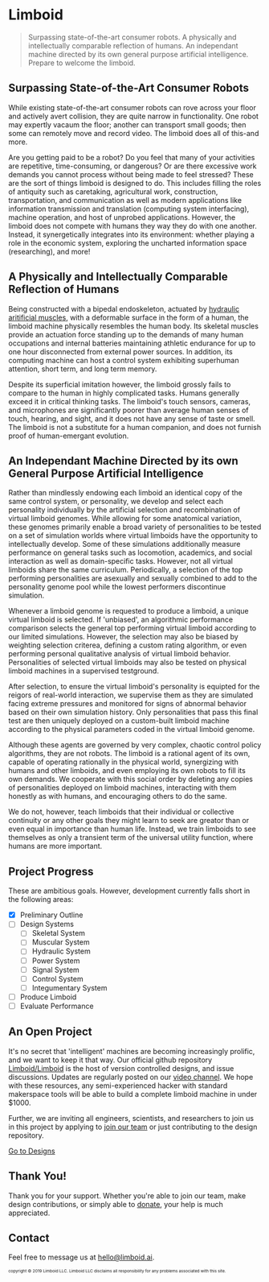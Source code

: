 # Limboid

> Surpassing state-of-the-art consumer robots. A physically and intellectually comparable reflection of humans. An independant machine directed by its own general purpose artificial intelligence. Prepare to welcome the limboid.

## Surpassing State-of-the-Art Consumer Robots

While existing state-of-the-art consumer robots can rove across your floor and actively avert collision, they are quite narrow in functionality. One robot may expertly vacaum the floor; another can transport small goods; then some can remotely move and record video. The limboid does all of this-and more.

Are you getting paid to be a robot? Do you feel that many of your activities are repetitive, time-consuming, or dangerous? Or are there excessive work demands you cannot process without being made to feel stressed? These are the sort of things limboid is designed to do. This includes filling the roles of antiquity such as caretaking, agricultural work, construction, transportation, and communication as well as modern applications like information transmission and translation (computing system interfacing), machine operation, and host of unprobed applications. However, the limboid does not compete with humans they way they do with one another. Instead, it synergetically integrates into its environment: whether playing a role in the economic system, exploring the uncharted information space (researching), and more!

## A Physically and Intellectually Comparable Reflection of Humans

Being constructed with a bipedal endoskeleton, actuated by [hydraulic aritificial muscles](https://en.wikipedia.org/wiki/Pneumatic_artificial_muscles#Hydraulic_operation), with a deformable surface in the form of a human, the limboid machine physically resembles the human body. Its skeletal muscles provide an actuation force standing up to the demands of many human occupations and internal batteries maintaining athletic endurance for up to one hour disconnected from external power sources. In addition, its computing machine can host a control system exhibiting superhuman attention, short term, and long term memory.

Despite its superficial imitation however, the limboid grossly fails to compare to the human in highly complicated tasks. Humans generally exceed it in critical thinking tasks. The limboid's touch sensors, cameras, and microphones are significantly poorer than average human senses of touch, hearing, and sight, and it does not have any sense of taste or smell. The limboid is not a substitute for a human companion, and does not furnish proof of human-emergant evolution.

## An Independant Machine Directed by its own General Purpose Artificial Intelligence

Rather than mindlessly endowing each limboid an identical copy of the same control system, or personality, we develop and select each personality individually by the artificial selection and recombination of virtual limboid genomes. While allowing for some anatomical variation, these genomes primarily enable a broad variety of personalities to be tested on a set of simulation worlds where virtual limboids have the opportunity to intellectually develop. Some of these simulations additionally measure performance on general tasks such as locomotion, academics, and social interaction as well as domain-specific tasks. However, not all virtual limboids share the same curriculum. Periodically, a selection of the top performing personalities are asexually and sexually combined to add to the personality genome pool while the lowest performers discontinue simulation.

Whenever a limboid genome is requested to produce a limboid, a unique virtual limboid is selected. If 'unbiased', an algorithmic performance comparison selects the general top performing virtual limboid according to our limited simulations. However, the selection may also be biased by weighting selection criterea, defining a custom rating algorithm, or even performing personal qualitative analysis of virtual limboid behavior. Personalities of selected virtual limboids may also be tested on physical limboid machines in a supervised testground.

After selection, to ensure the virtual limboid's personality is equipted for the reigors of real-world interaction, we supervise them as they are simulated facing extreme pressures and monitored for signs of abnormal behavior based on their own simulation history. Only personalities that pass this final test are then uniquely deployed on a custom-built limboid machine according to the physical parameters coded in the virtual limboid genome.

Although these agents are governed by very complex, chaotic control policy algorithms, they are not robots. The limboid is a rational agent of its own, capable of operating rationally in the physical world, synergizing with humans and other limboids, and even employing its own robots to fill its own demands. We cooperate with this social order by deleting any copies of personalities deployed on limboid machines, interacting with them honestly as with humans, and encouraging others to do the same.

We do not, however, teach limboids that their individual or collective continuity or any other goals they might learn to seek are greator than or even equal in importance than human life. Instead, we train limboids to see themselves as only a transient term of the universal utility function, where humans are more important.

## Project Progress

These are ambitious goals. However, development currently falls short in the following areas:

- [x] Preliminary Outline
- [ ] Design Systems
	- [ ] Skeletal System
	- [ ] Muscular System
	- [ ] Hydraulic System
	- [ ] Power System
	- [ ] Signal System
	- [ ] Control System
	- [ ] Integumentary System
- [ ] Produce Limboid
- [ ] Evaluate Performance

## An Open Project

It's no secret that 'intelligent' machines are becoming increasingly prolific, and we want to keep it that way. Our official github repository [Limboid/Limboid](https://github.com/Limboid/Limboid) is the host of version controlled designs, and issue discussions. Updates are regularly posted on our [video channel](https://www.youtube.com/channel/UCtGRZvnkru55IcFrqKJbmoA/featured). We hope with these resources, any semi-experienced hacker with standard makerspace tools will be able to build a complete limboid machine in under $1000.

Further, we are inviting all engineers, scientists, and researchers to join us in this project by applying to [join our team](mailto:jacob.valdez@limboid.ai) or just contributing to the design repository.

[Go to Designs](https://github.com/Limboid/Limboid)

## Thank You!

Thank you for your support. Whether you're able to join our team, make design contributions, or simply able to [donate](https://paypal.me/Limboid), your help is much appreciated.

## Contact

Feel free to message us at [hello@limboid.ai](mailto:hello@limboid.ai).

<sub><sub><sub>copyright &copy; 2019 Limboid LLC. Limboid LLC disclaims all responsibility for any problems associated with this site.</sub></sub></sub>